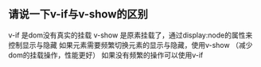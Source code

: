 ## 请说一下v-if与v-show的区别
v-if 是dom没有真实的挂载
v-show 是原素挂载了，通过display:node的属性来控制显示与隐藏
如果元素需要频繁切换元素的显示与隐藏，使用v-show （减少dom的挂载操作，性能更好）
如果没有频繁的操作可以使用v-if